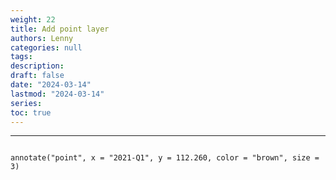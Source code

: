 ```yaml
---
weight: 22
title: Add point layer
authors: Lenny
categories: null
tags: 
description: 
draft: false
date: "2024-03-14"
lastmod: "2024-03-14"
series:
toc: true
---
```



<!--more-->
---

```

annotate("point", x = "2021-Q1", y = 112.260, color = "brown", size = 3)

```